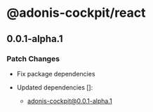 # @adonis-cockpit/react

## 0.0.1-alpha.1

### Patch Changes

- Fix package dependencies

- Updated dependencies []:
  - adonis-cockpit@0.0.1-alpha.1
